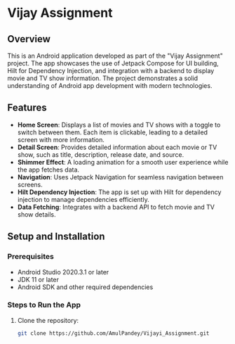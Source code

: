 # Vijay Assignment

## Overview

This is an Android application developed as part of the "Vijay Assignment" project. The app showcases the use of Jetpack Compose for UI building, Hilt for Dependency Injection, and integration with a backend to display movie and TV show information. The project demonstrates a solid understanding of Android app development with modern technologies.

## Features

- **Home Screen**: Displays a list of movies and TV shows with a toggle to switch between them. Each item is clickable, leading to a detailed screen with more information.
- **Detail Screen**: Provides detailed information about each movie or TV show, such as title, description, release date, and source.
- **Shimmer Effect**: A loading animation for a smooth user experience while the app fetches data.
- **Navigation**: Uses Jetpack Navigation for seamless navigation between screens.
- **Hilt Dependency Injection**: The app is set up with Hilt for dependency injection to manage dependencies efficiently.
- **Data Fetching**: Integrates with a backend API to fetch movie and TV show details.
  
## Setup and Installation

### Prerequisites

- Android Studio 2020.3.1 or later
- JDK 11 or later
- Android SDK and other required dependencies

### Steps to Run the App

1. Clone the repository:

   ```bash
   git clone https://github.com/AmulPandey/Vijayi_Assignment.git
